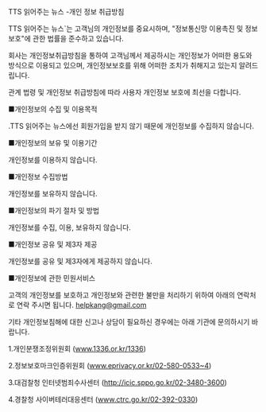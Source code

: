 TTS 읽어주는 뉴스 -개인 정보 취급방침

TTS 읽어주는 뉴스`는 고객님의 개인정보를 중요시하며, "정보통신망 이용촉진 및 정보보호"에 관한 법률을
준수하고 있습니다.

회사는 개인정보취급방침을 통하여 고객님께서 제공하시는 개인정보가 어떠한 용도와 방식으로 이용되고 있으며, 
개인정보보호를 위해 어떠한 조치가 취해지고 있는지 알려드립니다.


관계 법령 및 개인정보 취급방침에 따라 사용자 개인정보 보호에 최선을 다합니다. 

■개인정보의 수집 및 이용목적

.TTS 읽어주는 뉴스에선 회원가입을 받지 않기 때문에 개인정보를 수집하지 않습니다.

■개인정보의 보유 및 이용기간

개인정보를 이용하지 않습니다.

■개인정보 수집방법

개인정보를 보유하지 않습니다.

■개인정보의 파기 절차 및 방법

개인정보를 수집, 이용, 보유하지 않습니다.

■개인정보 공유 및 제3자 제공

개인정보를 공유 및 제3자에게 제공하지 않습니다.

■개인정보에 관한 민원서비스

고객의 개인정보를 보호하고 개인정보와 관련한 불만을 처리하기 위하여 
아래의 연락처로 연락 주시면 됩니다.
 helpkang@gmail.com

기타 개인정보침해에 대한 신고나 상담이 필요하신 경우에는 아래 기관에 문의하시기 바랍니다.

1.개인분쟁조정위원회 (www.1336.or.kr/1336)

2.정보보호마크인증위원회 (www.eprivacy.or.kr/02-580-0533~4)

3.대검찰청 인터넷범죄수사센터 (http://icic.sppo.go.kr/02-3480-3600)

4.경찰청 사이버테러대응센터 (www.ctrc.go.kr/02-392-0330)